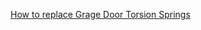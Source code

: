 [How to replace Grage Door Torsion Springs](http://ddmgaragedoors.com/diy-instructions/replace-garage-door-torsion-springs.php)
